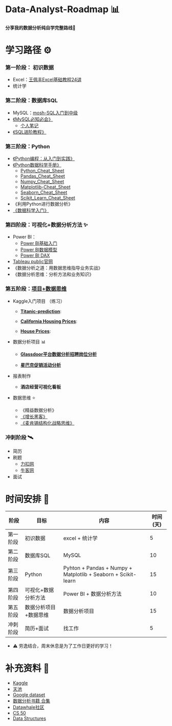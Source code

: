 # Data-Analyst-Roadmap 📊
**分享我的数据分析纯自学完整路线🏃**



# 学习路径 ⚙️

### 第一阶段： 初识数据
  - Excel：[王佩丰Excel基础教程24讲](https://www.bilibili.com/video/BV1yJ411s7wS/?spm_id_from=333.337.search-card.all.click&vd_source=048f2d3fb232702db4d8b69ac02f4feb)
  - 统计学

### 第二阶段：数据库SQL
  - MySQL：[mosh-SQL入门到中级](https://www.bilibili.com/video/BV1UE41147KC/?spm_id_from=333.999.0.0&vd_source=048f2d3fb232702db4d8b69ac02f4feb)
  - [《MySQL必知必会》](https://github.com/uteundilse/Data-Analyst-Roadmap/blob/main/BOOKS/SQL/MySQL%E5%BF%85%E7%9F%A5%E5%BF%85%E4%BC%9A.pdf)
    - [个人笔记](https://github.com/uteundilse/Data-Analyst-Roadmap/blob/main/%E4%B8%AA%E4%BA%BA%E7%AC%94%E8%AE%B0/MySQL%E5%BF%85%E7%9F%A5%E5%BF%85%E4%BC%9A%20--%E5%85%A8%E4%B9%A6%E7%AC%94%E8%AE%B0.md)
  - [《SQL进阶教程》](https://github.com/uteundilse/Data-Analyst-Roadmap/blob/main/BOOKS/SQL/SQL%E8%BF%9B%E9%98%B6%E6%95%99%E7%A8%8B%20(MICK)%20.pdf)

### 第三阶段：Python
  - [《Python编程：从入门到实践》](https://github.com/uteundilse/Data-Analyst-Roadmap/blob/main/BOOKS/Python/Python%E7%BC%96%E7%A8%8B%EF%BC%9A%E4%BB%8E%E5%85%A5%E9%97%A8%E5%88%B0%E5%AE%9E%E8%B7%B5.pdf)
  - [《Python数据科学手册》](https://github.com/uteundilse/Data-Analyst-Roadmap/blob/main/BOOKS/Python/Python%E6%95%B0%E6%8D%AE%E7%A7%91%E5%AD%A6%E6%89%8B%E5%86%8C.pdf)
    - [Python_Cheat_Sheet](https://github.com/uteundilse/Data-Analyst-Roadmap/blob/main/BOOKS/Cheatsheets/Python_Cheat_Sheet.pdf)
    - [Pandas_Cheat_Sheet](https://github.com/uteundilse/Data-Analyst-Roadmap/blob/main/BOOKS/Cheatsheets/Pandas_Cheat_Sheet.pdf)
    - [Numpy_Cheat_Sheet](https://github.com/uteundilse/Data-Analyst-Roadmap/blob/main/BOOKS/Cheatsheets/Numpy_Cheat_Sheet.pdf)
    - [Matplotlib-Cheat_Sheet](https://github.com/uteundilse/Data-Analyst-Roadmap/blob/main/BOOKS/Cheatsheets/Matplotlib-Cheat_Sheet.pdf)
    - [Seaborn_Cheat_Sheet](https://github.com/uteundilse/Data-Analyst-Roadmap/blob/main/BOOKS/Cheatsheets/Seaborn_Cheat_Sheet.pdf)
    - [Scikit_Learn_Cheat_Sheet](https://github.com/uteundilse/Data-Analyst-Roadmap/blob/main/BOOKS/Cheatsheets/Scikit_Learn_Cheat_Sheet.pdf)
  - 《利用Python进行数据分析》
  - [《数据科学入门》](https://github.com/uteundilse/Data-Analyst-Roadmap/blob/main/BOOKS/Python/%E6%95%B0%E6%8D%AE%E7%A7%91%E5%AD%A6%E5%85%A5%E9%97%A8.pdf)

### 第四阶段：可视化+数据分析方法 ✨
  - Power BI：
    - [Power BI基础入门](https://www.youtube.com/live/77jIzgvCIYY?feature=share)
    - [Power BI数据模型](https://www.youtube.com/live/MrLnibFTtbA?feature=share)
    - [Power BI DAX](https://www.youtube.com/live/QJw4HkagVWc?feature=share)
  - [Tableau public官网](https://public.tableau.com/app/discover)
  - 《数据分析之道：用数据思维指导业务实战》
  - 《数据分析思维：分析方法和业务知识》

### 第五阶段：[项目+数据思维](https://github.com/uteundilse/Data-Analyst-Practice/blob/main/README.md) 
  - Kaggle入门项目 （练习）
    - **[Titanic-prediction](https://github.com/uteundilse/Data-Analyst-Practice/blob/main/Titanic_prediction.ipynb)**:  
      
    - **[California Housing Prices](https://github.com/uteundilse/Data-Analyst-Practice/blob/main/California%20Housing%20Prices.ipynb)**:   

    - **[House Prices](https://github.com/uteundilse/Data-Analyst-Practice/blob/main/house_prices.ipynb)**:    

  - 数据分析项目 📊
    - **[Glassdoor平台数据分析招聘岗位分析](https://github.com/uteundilse/Data-Analyst-Practice/blob/main/Data%20Analyst%20Jobs.ipynb)**

    
    - **[星巴克促销活动分析](https://github.com/uteundilse/Data-Analyst-Practice/blob/main/Starbucks.ipynb)**


  - 报表制作
    - **酒店经营可视化看板**


  - 数据思维 ⭐
    - 《精益数据分析》
    - [《增长黑客》](https://github.com/uteundilse/Data-Analyst-Roadmap/blob/main/BOOKS/Data%20Thinking/%E5%A2%9E%E9%95%BF%E9%BB%91%E5%AE%A2.epub)
    - [《麦肯锡结构化战略思维》](https://github.com/uteundilse/Data-Analyst-Roadmap/blob/main/BOOKS/Data%20Thinking/%E9%BA%A6%E8%82%AF%E9%94%A1%E7%BB%93%E6%9E%84%E5%8C%96%E6%88%98%E7%95%A5%E6%80%9D%E7%BB%B4%EF%BC%9A%E5%A6%82%E4%BD%95%E6%83%B3%E6%B8%85%E6%A5%9A%E3%80%81%E8%AF%B4%E6%98%8E%E7%99%BD%E3%80%81%E5%81%9A%E5%88%B0%E4%BD%8D.epub)



### 冲刺阶段 🛰️
  - 简历
  - 刷题
    - [力扣网](https://leetcode.cn/)
    - [牛客网](https://www.nowcoder.com/)
  - 面试



# 时间安排 📆

| 阶段 | 目标 | 内容 | 时间 (天) |
| --- | --- | --- | --- |
| 第一阶段 | 初识数据 | excel + 统计学 | 5 |
| 第二阶段 | 数据库SQL | MySQL | 10 |
| 第三阶段 | Python | Pyhton + Pandas + Numpy + Matplotlib + Seaborn + Scikit-learn | 15 |
| 第四阶段 | 可视化+数据分析方法 | Power BI + 数据分析方法 | 10 |
| 第五阶段 | 数据分析项目+数据思维 | 数据分析项目 | 15 |
| 冲刺阶段 | 简历+面试 | 找工作 | 5 |
  - ⚠️ 劳逸结合，周末休息是为了工作日更好的学习！

# 补充资料 🔗
- [Kaggle](https://www.kaggle.com/)
- [天池](https://tianchi.aliyun.com/)
- [Google dataset](https://datasetsearch.research.google.com/)
- [数据分析书籍 合集](https://ds.apachecn.org/#/)
- [Datawhale社区](https://github.com/datawhalechina)
- [CS 50](https://www.youtube.com/playlist?list=PLhQjrBD2T380F_inVRXMIHCqLaNUd7bN4)
- [Data Structures](https://www.javatpoint.com/data-structure-tutorial)
